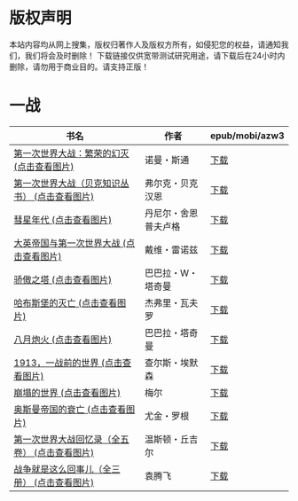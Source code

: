 # 版权声明

本站内容均从网上搜集，版权归著作人及版权方所有，如侵犯您的权益，请通知我们，我们将会及时删除！ 下载链接仅供宽带测试研究用途，请下载后在24小时内删除，请勿用于商业目的。请支持正版！

# 一战

| 书名 | 作者 | epub/mobi/azw3 |
| --- | --- | --- |
| [第一次世界大战：繁荣的幻灭 (点击查看图片)](https://www.dushupai.com/attachment/2024/06/10/97b31d502b300c28.jpg) | 诺曼・斯通 | [下载](https://url89.ctfile.com/f/31084289-1356995860-028486?p=8866) |
| [第一次世界大战（贝克知识丛书） (点击查看图片)](https://www.dushupai.com/attachment/2024/06/08/359c9f590cfef9c3.jpg) | 弗尔克・贝克汉恩 | [下载](https://url89.ctfile.com/f/31084289-1357051600-703fba?p=8866) |
| [彗星年代 (点击查看图片)](https://www.dushupai.com/attachment/2024/06/08/9442040a58fd093e.jpg) | 丹尼尔・舍恩普夫卢格 | [下载](https://url89.ctfile.com/f/31084289-1357047445-ebb29b?p=8866) |
| [大英帝国与第一次世界大战 (点击查看图片)](https://www.dushupai.com/attachment/2024/06/07/55aac323dd0585e0.jpg) | 戴维・雷诺兹 | [下载](https://url89.ctfile.com/f/31084289-1357039822-4fe1a8?p=8866) |
| [骄傲之塔 (点击查看图片)](https://www.dushupai.com/attachment/2024/06/07/45125ef40e203b01.jpg) | 巴巴拉・W・塔奇曼 | [下载](https://url89.ctfile.com/f/31084289-1357037515-63cf76?p=8866) |
| [哈布斯堡的灭亡 (点击查看图片)](https://www.dushupai.com/attachment/2024/06/06/7c08ab8587cc3b0f.jpg) | 杰弗里・瓦夫罗 | [下载](https://url89.ctfile.com/f/31084289-1357032763-6ef5f4?p=8866) |
| [八月炮火 (点击查看图片)](https://www.dushupai.com/attachment/2024/06/04/19ef5f7204db8f55.jpg) | 巴巴拉・塔奇曼 | [下载](https://url89.ctfile.com/f/31084289-1357022260-f72b1c?p=8866) |
| [1913，一战前的世界 (点击查看图片)](https://www.dushupai.com/attachment/2024/06/03/6874d0e6f7869258.jpg) | 查尔斯・埃默森 | [下载](https://url89.ctfile.com/f/31084289-1357019293-a852b8?p=8866) |
| [崩塌的世界 (点击查看图片)](https://www.dushupai.com/attachment/2024/06/02/98e742044d00d5a4.jpg) | 梅尔 | [下载](https://url89.ctfile.com/f/31084289-1357013923-111e75?p=8866) |
| [奥斯曼帝国的衰亡 (点击查看图片)](https://www.dushupai.com/attachment/2024/06/02/d8fdce881aa9947f.jpg) | 尤金・罗根 | [下载](https://url89.ctfile.com/f/31084289-1357009525-0dfc4f?p=8866) |
| [第一次世界大战回忆录（全五卷） (点击查看图片)](https://www.dushupai.com/attachment/2024/06/01/77ac911ee6cf0dc7.jpg) | 温斯顿・丘吉尔 | [下载](https://url89.ctfile.com/f/31084289-1357005289-44d87f?p=8866) |
| [战争就是这么回事儿（全三册） (点击查看图片)](https://www.dushupai.com/attachment/2024/06/01/426fd1cf4ca495ad.jpg) | 袁腾飞 | [下载](https://url89.ctfile.com/f/31084289-1357004974-4965ec?p=8866) |
